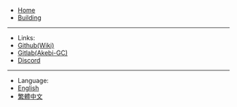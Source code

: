 <!-- _sidebar_.md -->

* [Home](/README.md "Home")
* [Building](/Building.md "Building")

-------
- Links:
- [Github(Wiki)](https://github.com/xTaiwanPingLord/Akebi-GC-Wiki)
- [Gitlab(Akebi-GC)](https://git.crepe.moe/taiga74164/Akebi-GC/-/releases/v1.1.1/)
- [Discord](https://discord.gg/akebi)

-------
- Language:
- [English](/ "Home")
- [繁體中文](/zh-tw/ "主頁")